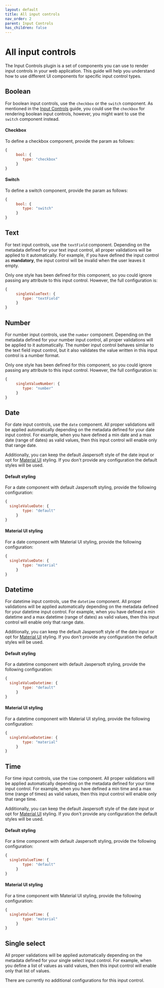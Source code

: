 ```yaml
---
layout: default
title: All input controls
nav_order: 2
parent: Input Controls
has_children: false
---
```

# All input controls

The Input Controls plugin is a set of components you can use to render input controls in your web application. This guide will help you understand how to use different UI components for specific input control types.

##  Boolean
For boolean input controls, use the `checkbox` or the `switch` component.
As mentioned in the [Input Controls]({{site.baseurl}}/pages/input-controls/basic-usage#panel-definition) guide, you could use the 
`checkbox` for rendering boolean input controls, however, you might want to use the `switch` component instead.

#### Checkbox
  To define a checkbox component, provide the param as follows:
  ```js
  {
       bool: {
          type: "checkbox"
       }
  }
  ```

#### Switch
To define a switch component, provide the param as follows:
  ```js
  {
       bool: {
          type: "switch"
       }
  }
  ```

##  Text
For text input controls, use the `textField` component.
Depending on the metadata defined for your text input control, all proper validations will be applied to it automatically. For example, if you have defined the input control as **mandatory**, the input control will be invalid when the user leaves it empty.

Only one style has been defined for this component, so you could ignore passing any attribute to this input control. However, the full configuration is:
  ```js
  {
       singleValueText: {
          type: "textField"
       }
  }
  ```

##  Number
For number input controls, use the `number` component.
Depending on the metadata defined for your number input control, all proper validations will be applied to it automatically. The number input control behaves similar to the text field input control, but it also validates the value written in this
input control is a number format.

Only one style has been defined for this component, so you could ignore passing any attribute to this input control. However, the full configuration is:
  ```js
  {
       singleValueNumber: {
          type: "number"
       }
  }
  ```

##  Date
For date input controls, use the `date` component. All proper validations will be applied automatically depending on the metadata defined for your date input control. For example, when you have defined a min date and a max date (range of dates) as valid values, then this input control will enable only that range date. 

Additionally, you can keep the default Jaspersoft style of the date input or opt for [Material UI](https://mui.com/x/react-date-pickers/date-picker/) styling. If you don't provide any configuration the default styles will be used.

#### Default styling
For a date component with default Jaspersoft styling, provide the following configuration:
  ```js
  {
    singleValueDate: {
          type: "default"
       }
  }
  ```

#### Material UI styling
For a date component with Material UI styling, provide the following configuration:
  ```js
  {
    singleValueDate: {
          type: "material"
       }
  }
  ```

##  Datetime
For datetime input controls, use the `datetime` component.
All proper validations will be applied automatically depending on the metadata defined for your datetime input control. For example, when you have defined a min datetime and a max datetime (range of dates) as valid values, then this input control will enable only that range date.

Additionally, you can keep the default Jaspersoft style of the date input or opt for [Material UI](https://mui.com/x/react-date-pickers/date-picker/) styling. If you don't provide any configuration the default styles will be used.

#### Default styling
For a datetime component with default Jaspersoft styling, provide the following configuration:
  ```js
  {
    singleValueDatetime: {
          type: "default"
       }
  }
  ```
#### Material UI styling
For a datetime component with Material UI styling, provide the following configuration:
  ```js
  {
    singleValueDatetime: {
          type: "material"
       }
  }
  ```

##  Time
For time input controls, use the `time` component. All proper validations will be applied automatically depending on the metadata defined for your time input control. For example, when you have defined a min time and a max time (range of times) as valid values, then this input control will enable only that range time.

Additionally, you can keep the default Jaspersoft style of the date input or opt for [Material UI](https://mui.com/x/react-date-pickers/date-picker/) styling. If you don't provide any configuration the default styles will be used.

#### Default styling
For a time component with default Jaspersoft styling, provide the following configuration:
  ```js
  {
    singleValueTime: {
          type: "default"
       }
  }
  ```

#### Material UI styling
For a time component with Material UI styling, provide the following configuration:
  ```js
  {
    singleValueTime: {
          type: "material"
       }
  }
  ```

##  Single select
All proper validations will be applied automatically depending on the metadata defined for your single select input control. For example, when you define a list of values as valid values, then this input control will enable only that list of values.

There are currently no additional configurations for this input control.
